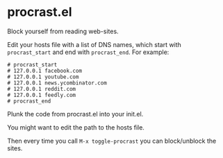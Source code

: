 # procrast.el

Block yourself from reading web-sites.

Edit your hosts file with a list of DNS names, which start with `procrast_start` and end with `procrast_end`. For example:

    # procrast_start
    # 127.0.0.1	facebook.com
    # 127.0.0.1	youtube.com
    # 127.0.0.1	news.ycombinator.com
    # 127.0.0.1	reddit.com
    # 127.0.0.1	feedly.com
    # procrast_end
    
Plunk the code from procrast.el into your init.el.

You might want to edit the path to the hosts file.

Then every time you call `M-x toggle-procrast` you can block/unblock the sites.
